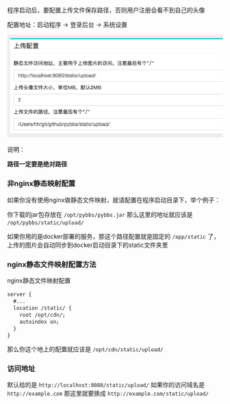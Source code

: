 程序启动后，要配置上传文件保存路径，否则用户注册会看不到自己的头像

配置地址：启动程序 -> 登录后台 -> 系统设置

![](../assets/QQ20190103-155421.png)

说明：

**路径一定要是绝对路径**

### 非nginx静态映射配置

如果你没有使用nginx做静态文件映射，就请配置在程序启动目录下，举个例子：

你下载的jar包存放在 `/opt/pybbs/pybbs.jar` 那么这里的地址就应该是 `/opt/pybbs/static/upload/` 

如果你用的是docker部署的服务，那这个路径配置就是固定的 `/app/static` 了，上传的图片会自动同步到docker启动目录下的static文件夹里

### nginx静态文件映射配置方法

nginx静态文件映射配置

```
server {
  #...
  location /static/ {
    root /opt/cdn/;
    autoindex on;
  }
}
```

那么你这个地上的配置就应该是 `/opt/cdn/static/upload/`

### 访问地址

默认给的是 `http://localhost:8080/static/upload/` 如果你的访问域名是 `http://example.com` 那这里就要换成 `http://example.com/static/upload/`
